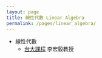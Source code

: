 ```yaml
---
layout: page
title: 線性代數 Linear Algebra
permalink: /pages/linear_algebra/
---
```


+ 線性代數
  + [台大課程](https://speech.ee.ntu.edu.tw/~hylee/la/2021-fall.php) 李宏毅教授